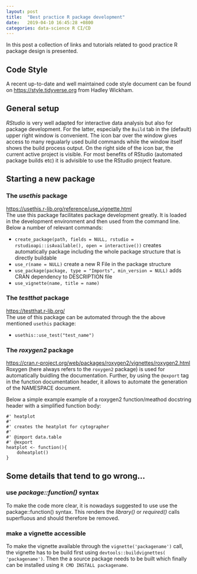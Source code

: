 ```yaml
---
layout: post
title:  "Best practice R package development"
date:   2019-04-10 16:45:28 +0800
categories: data-science R CI/CD
---
```


In this post a collection of links and tutorials related to good
practice R package design is presented.

## Code Style
A recent up-to-date and well maintained code style document can be found on <https://style.tidyverse.org> from Hadley Wickham.

## General setup
*RStudio* is very well adapted for interactive data analysis but also for package development. For the
latter, especially the `Build` tab in the (default) upper right window is convenient. The icon bar over
the window gives access to many regualarly used build commands while the window itself shows the build
process output. On the right side of the icon bar, the current active project is visible. For most benefits
of RStudio (automated package builds etc) it is advisible to use the RStudio project feature. 

## Starting a new package
### The *usethis* package 
<https://usethis.r-lib.org/reference/use_vignette.html>  
The use this package facilitates package development greatly. It is loaded in the development environment and then used from the command line. Below a number of relevant commands:
- `create_package(path, fields = NULL, rstudio = rstudioapi::isAvailable(), open = interactive())` creates automatically package including the whole package structure that is directly buildable
- `use_r(name = NULL)` create a new R File in the package structure
- `use_package(package, type = "Imports", min_version = NULL)` adds CRAN dependency to DESCRIPTION file
- `use_vignette(name, title = name)`

### The *testthat* package
<https://testthat.r-lib.org/>  
The use of this package can be automated through the the above mentioned `usethis` package:
- `usethis::use_test("test_name")`

### The *roxygen2* package
<https://cran.r-project.org/web/packages/roxygen2/vignettes/roxygen2.html>  
Roxygen (here always refers to the `roxygen2` package) is used for automatically buidling the
documentation. Further, by using the `@export` tag in the function documentation header, 
it allows to automate the generation of the NAMESPACE document.

Below a simple example example of a roxygen2 function/meathod docstring
header with a simplified function body:
```
#' heatplot
#'
#' creates the heatplot for cytographer
#'
#' @import data.table
#' @export
heatplot <- function(){
    doheatplot()
}
```

## Some details that tend to go wrong...
### use *package::function()* syntax
To make the code more clear, it is nowadays suggested to use use the package::function() syntax. This
renders the *library()* or *required()* calls superfluous and should therefore be removed.

### make a vignette accessible
To make the vignette available through the `vignette('packagename')` call, the vignette has to be build first using `devtools::buildvignettes( 'packagename')`. Then the a source package needs to be built which finally can be installed using `R CMD INSTALL packagename`.